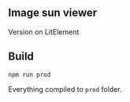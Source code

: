 ## Image sun viewer  
Version on LitElement  

## Build
`npm run prod`  

Everything compiled to `prod` folder.

